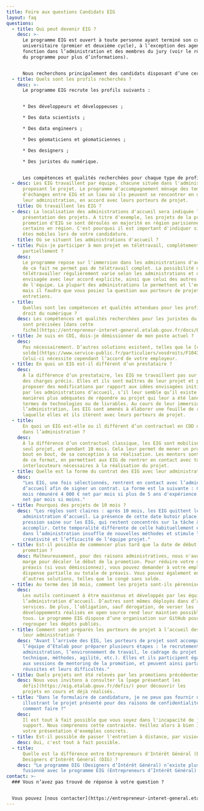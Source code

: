 ```yaml
---
title: Foire aux questions Candidats EIG
layout: faq
questions:
  - title: Qui peut devenir EIG ?
    desc: >-
      Le programme EIG est ouvert à toute personne ayant terminé son cursus
      universitaire (premier et deuxième cycle), à l’exception des agents en
      fonction dans l’administration et des membres du jury (voir le règlement
      du programme pour plus d’informations).


      Nous recherchons principalement des candidats disposant d’une certaine expérience (environ 5 ans), mais des profils moins expérimentés ayant déjà mené des projets d’entreprenariat ou associatifs sont également les bienvenus.
  - title: Quels sont les profils recherchés ?
    desc: >-
      Le programme EIG recrute les profils suivants :


      * Des développeurs et développeuses ;

      * Des data scientists ;

      * Des data engineers ;

      * Des géomaticiens et géomaticiennes ;

      * Des designers ;

      * Des juristes du numérique.


      Les compétences et qualités recherchées pour chaque type de profil sont précisées [ici](https://entrepreneur-interet-general.etalab.gouv.fr/docs/EIG5_Fiche-metiers_Profils-du-numerique.pdf).
  - desc: Les EIG travaillent par équipe, chacune située dans l'administration
      proposant le projet. Le programme d'accompagnement ménage des temps
      d'échanges entre EIG et un lieu où ils peuvent se rencontrer en dehors de
      leur administration, en accord avec leurs porteurs de projet.
    title: Où travaillent les EIG ?
  - desc: La localisation des administrations d'accueil sera indiquée lors de la
      présentation des projets. A titre d'exemple, les projets de la précédente
      promotion d'EIG se sont déroulés en majorité en région parisienne, mais
      certains en région. C'est pourquoi il est important d'indiquer si vous
      êtes mobiles lors de votre candidature.
    title: Où se situent les administrations d'accueil ?
  - title: Puis-je participer à mon projet en télétravail, complètement ou
      partiellement ?
    desc:
      Le programme repose sur l'immersion dans les administrations d'accueil, et
      de ce fait ne permet pas de télétravail complet. La possibilité de
      télétravailler régulièrement varie selon les administrations et devra être
      envisagée avec leur accord explicite, ainsi que celui des autres membres
      de l'équipe. La plupart des administrations le permettent et l'encadrent,
      mais il faudra que vous posiez la question aux porteurs de projet lors des
      entretiens.
  - title:
      Quelles sont les compétences et qualités attendues pour les profils en
      droit du numérique ?
    desc: Les compétences et qualités recherchées pour les juristes du numérique
      sont précisées [dans cette
      fiche](https://entrepreneur-interet-general.etalab.gouv.fr/docs/EIG5_Fiche-metier_Droit-du-numerique.pdf).
  - title: Je suis en CDI, dois-je démissionner de mon poste actuel ?
    desc:
      Pas nécessairement. D’autres solutions existent, telles que le [congé sans
      solde](https://www.service-public.fr/particuliers/vosdroits/F10431).
      Celui-ci nécessite cependant l’accord de votre employeur.
  - title: En quoi un EIG est-il différent d’un prestataire ?
    desc:
      À la différence d’un prestataire, les EIG ne travaillent pas sur un cahier
      des charges précis. Elles et ils sont maîtres de leur projet et peuvent
      proposer des modifications par rapport aux idées envisagées initialement
      par les administrations d’accueil, s’il leur semble qu’il existe des
      manières plus adéquates de répondre au projet qui leur a été lancé, en
      termes de technologies ou de livrables. Au cours de leur immersion dans
      l’administration, les EIG sont amenés à élaborer une feuille de route sur
      laquelle elles et ils itèrent avec leurs porteurs de projet.
  - title:
      En quoi un EIG est-elle ou il différent d’un contractuel en CDD de 3 ans
      dans l’administration ?
    desc:
      À la différence d’un contractuel classique, les EIG sont mobilisés sur un
      seul projet, et pendant 10 mois. Cela leur permet de mener un projet de
      bout en bout, de sa conception à sa réalisation. Les mentors sont garants
      de ce format, en permettant aux EIG de rentrer en contact avec tous les
      interlocuteurs nécessaires à la réalisation du projet.
  - title: Quelle est la forme du contrat des EIG avec leur administration d’accueil ?
    desc:
      "Les EIG, une fois sélectionnés, rentrent en contact avec l’administration
      d’accueil afin de signer un contrat. La forme est la suivante : CDD de 10
      mois rémunéré 4 000 € net par mois si plus de 5 ans d'expérience ; 3 500 €
      net par mois si moins."
  - title: Pourquoi des projets de 10 mois ?
    desc: "Les règles sont claires : après 10 mois, les EIG quittent leur
      administration d’accueil. La présence de cette date butoir place une
      pression saine sur les EIG, qui restent concentrés sur la tâche à
      accomplir. Cette temporalité différente de celle habituellement en vigueur
      dans l’administration insuffle de nouvelles méthodes et stimule la
      créativité et l’efficacité de l’équipe projet."
  - title: Est-il possible de commencer plus tard que la date de début de la
      promotion ?
    desc: Malheureusement, pour des raisons administratives, nous n'avons pas de
      marge pour décaler le début de la promotion. Pour réduire votre délai de
      préavis (si vous démissionnez), vous pouvez demander à votre employeur une
      dispense partielle ou totale de préavis. Vous pouvez également envisager
      d’autres solutions, telles que le congé sans solde.
  - title: Au terme des 10 mois, comment les projets sont-ils pérennisés ?
    desc:
      Les outils continuent à être maintenus et développés par les équipes de
      l’administration d’accueil. D’autres sont mêmes déployés dans d’autres
      services. De plus, l’obligation, sauf dérogation, de verser les
      développements réalisés en open source rend leur maintien possible par
      tous. Le programme EIG dispose d’une organisation sur GitHub pour y
      regrouper les dépôts publiés.
  - title: Comment sont préparés les porteurs de projet à l’accueil des EIG dans
      leur administration ?
    desc: "Avant l’arrivée des EIG, les porteurs de projet sont accompagnés par
      l’équipe d’Etalab pour préparer plusieurs étapes : le recrutement
      administration, l’environnement de travail, le cadrage du projet (besoins
      technique, méthodes, agilité, etc.). Elles et ils participent également
      aux sessions de mentoring de la promotion, et peuvent ainsi partager leurs
      réussites et leurs difficultés."
  - title: Quels projets ont été relevés par les promotions précédentes ?
    desc: Nous vous invitons à consulter la [page présentant les
      défis](https://eig.etalab.gouv.fr/defis/) pour découvrir les
      projets en cours et déjà réalisés.
  - title: "Dans le formulaire de candidature, je ne peux pas fournir de support
      illustrant le projet présenté pour des raisons de confidentialité :
      comment faire ?"
    desc:
      Il est tout à fait possible que vous soyez dans l'incapacité de joindre un
      support. Nous comprenons cette contrainte. Veillez alors à bien illustrer
      votre présentation d'exemples concrets.
  - title: Est-il possible de passer l'entretien à distance, par visioconférence ?
    desc: Oui, c'est tout à fait possible.
  - title:
      Quelle est la différence entre Entrepreneurs d'Intérêt Général (EIG) et
      Designers d'Intérêt Général (DIG) ?
    desc: "Le programme DIG (Designers d’Intérêt Général) n’existe plus : il a
      fusionné avec le programme EIG (Entrepreneurs d’Intérêt Général) en 2020."
contact: >-
  ### Vous n’avez pas trouvé de réponse à votre question ?


  Vous pouvez [nous contacter](https://entrepreneur-interet-general.etalab.gouv.fr/contact.html "Formulaire de contact") et nous vous répondrons rapidement
---
```

